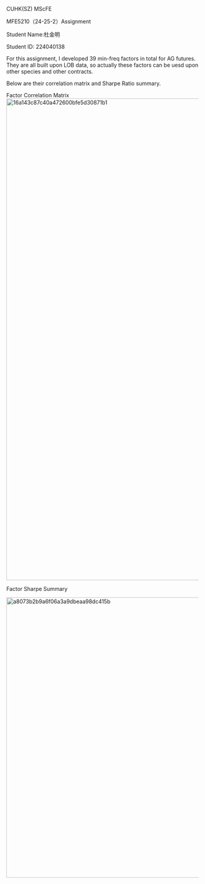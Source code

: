 CUHK(SZ) MScFE

MFE5210（24-25-2）Assignment

Student Name:杜金明

Student ID: 224040138

For this assignment, I developed 39 min-freq factors in total for AG futures. They are all built upon LOB data, so actually these factors can be uesd upon other species and other contracts.

Below are their correlation matrix and Sharpe Ratio summary.


Factor Correlation Matrix 
<img width="1260" alt="16a143c87c40a472600bfe5d30871b1" src="https://github.com/user-attachments/assets/b30cdcb1-9d9f-4069-86c4-052a2f844121" />


Factor Sharpe Summary

<img width="733" alt="a8073b2b9a6f06a3a9dbeaa98dc415b" src="https://github.com/user-attachments/assets/b0c7357d-fba4-4557-a105-a77c22dee46b" />

